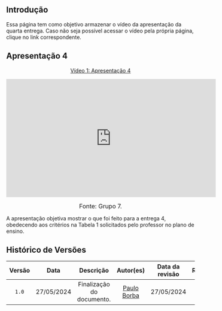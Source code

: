 ## Introdução

Essa página tem como objetivo armazenar o vídeo da apresentação da quarta entrega. Caso não seja possível acessar o vídeo pela própria página, clique no link correspondente.

## Apresentação 4
<div align="center">
<p style="text-align: center"><a href="" target="blanket">Vídeo 1: Apresentação 4</a></p>
</div>

<p style="text-align: center"><iframe width="560" height="315" src="https://www.youtube.com/embed/NmA9Q4i0BFM?si=yiOsvLlOLmbnrtdC" title="YouTube video player" frameborder="0" allow="accelerometer; autoplay; clipboard-write; encrypted-media; gyroscope; picture-in-picture; web-share" referrerpolicy="strict-origin-when-cross-origin" allowfullscreen></iframe></p>


<font size="3"><p style="text-align: center">Fonte: Grupo 7.</p></font>


A apresentação objetiva mostrar o que foi feito para a entrega 4, obedecendo aos critérios na Tabela 1 solicitados pelo professor no plano de ensino.

## Histórico de Versões

| Versão | Data | Descrição | Autor(es) | Data da revisão | Revisor(es) |
| :--: | :--: | :--: | :--: | :--: | :--: |
|`1.0` | 27/05/2024 | Finalização do documento. |[Paulo Borba](https://github.com/paulohborba) | 27/05/2024 | Todos|
